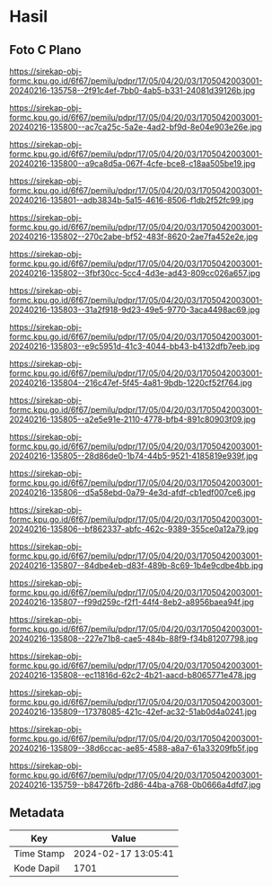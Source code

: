 # Hasil

## Foto C Plano

https://sirekap-obj-formc.kpu.go.id/6f67/pemilu/pdpr/17/05/04/20/03/1705042003001-20240216-135758--2f91c4ef-7bb0-4ab5-b331-24081d39126b.jpg

https://sirekap-obj-formc.kpu.go.id/6f67/pemilu/pdpr/17/05/04/20/03/1705042003001-20240216-135800--ac7ca25c-5a2e-4ad2-bf9d-8e04e903e26e.jpg

https://sirekap-obj-formc.kpu.go.id/6f67/pemilu/pdpr/17/05/04/20/03/1705042003001-20240216-135800--a9ca8d5a-067f-4cfe-bce8-c18aa505be19.jpg

https://sirekap-obj-formc.kpu.go.id/6f67/pemilu/pdpr/17/05/04/20/03/1705042003001-20240216-135801--adb3834b-5a15-4616-8506-f1db2f52fc99.jpg

https://sirekap-obj-formc.kpu.go.id/6f67/pemilu/pdpr/17/05/04/20/03/1705042003001-20240216-135802--270c2abe-bf52-483f-8620-2ae7fa452e2e.jpg

https://sirekap-obj-formc.kpu.go.id/6f67/pemilu/pdpr/17/05/04/20/03/1705042003001-20240216-135802--3fbf30cc-5cc4-4d3e-ad43-809cc026a657.jpg

https://sirekap-obj-formc.kpu.go.id/6f67/pemilu/pdpr/17/05/04/20/03/1705042003001-20240216-135803--31a2f918-9d23-49e5-9770-3aca4498ac69.jpg

https://sirekap-obj-formc.kpu.go.id/6f67/pemilu/pdpr/17/05/04/20/03/1705042003001-20240216-135803--e9c5951d-41c3-4044-bb43-b4132dfb7eeb.jpg

https://sirekap-obj-formc.kpu.go.id/6f67/pemilu/pdpr/17/05/04/20/03/1705042003001-20240216-135804--216c47ef-5f45-4a81-9bdb-1220cf52f764.jpg

https://sirekap-obj-formc.kpu.go.id/6f67/pemilu/pdpr/17/05/04/20/03/1705042003001-20240216-135805--a2e5e91e-2110-4778-bfb4-891c80903f09.jpg

https://sirekap-obj-formc.kpu.go.id/6f67/pemilu/pdpr/17/05/04/20/03/1705042003001-20240216-135805--28d86de0-1b74-44b5-9521-4185819e939f.jpg

https://sirekap-obj-formc.kpu.go.id/6f67/pemilu/pdpr/17/05/04/20/03/1705042003001-20240216-135806--d5a58ebd-0a79-4e3d-afdf-cb1edf007ce6.jpg

https://sirekap-obj-formc.kpu.go.id/6f67/pemilu/pdpr/17/05/04/20/03/1705042003001-20240216-135806--bf862337-abfc-462c-9389-355ce0a12a79.jpg

https://sirekap-obj-formc.kpu.go.id/6f67/pemilu/pdpr/17/05/04/20/03/1705042003001-20240216-135807--84dbe4eb-d83f-489b-8c69-1b4e9cdbe4bb.jpg

https://sirekap-obj-formc.kpu.go.id/6f67/pemilu/pdpr/17/05/04/20/03/1705042003001-20240216-135807--f99d259c-f2f1-44f4-8eb2-a8956baea94f.jpg

https://sirekap-obj-formc.kpu.go.id/6f67/pemilu/pdpr/17/05/04/20/03/1705042003001-20240216-135808--227e71b8-cae5-484b-88f9-f34b81207798.jpg

https://sirekap-obj-formc.kpu.go.id/6f67/pemilu/pdpr/17/05/04/20/03/1705042003001-20240216-135808--ec11816d-62c2-4b21-aacd-b8065771e478.jpg

https://sirekap-obj-formc.kpu.go.id/6f67/pemilu/pdpr/17/05/04/20/03/1705042003001-20240216-135809--17378085-421c-42ef-ac32-51ab0d4a0241.jpg

https://sirekap-obj-formc.kpu.go.id/6f67/pemilu/pdpr/17/05/04/20/03/1705042003001-20240216-135809--38d6ccac-ae85-4588-a8a7-61a33209fb5f.jpg

https://sirekap-obj-formc.kpu.go.id/6f67/pemilu/pdpr/17/05/04/20/03/1705042003001-20240216-135759--b84726fb-2d86-44ba-a768-0b0666a4dfd7.jpg


## Metadata

| Key        | Value               |
| ---------- | ------------------- |
| Time Stamp | 2024-02-17 13:05:41 |
| Kode Dapil | 1701                |



